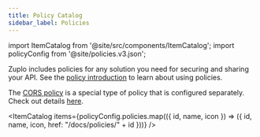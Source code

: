 ```yaml
---
title: Policy Catalog
sidebar_label: Policies
---
```


import ItemCatalog from '@site/src/components/ItemCatalog'; import policyConfig
from '@site/policies.v3.json';

Zuplo includes policies for any solution you need for securing and sharing your
API. See the [policy introduction](/docs/policies) to learn about using
policies.

The [CORS policy](/docs/articles/custom-cors-policy) is a special type of policy
that is configured separately. Check out details
[here](/docs/articles/custom-cors-policy).

<ItemCatalog items={policyConfig.policies.map(({ id, name, icon }) => ({ id,
name, icon, href: "/docs/policies/" + id }))} />
